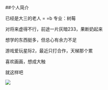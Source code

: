 ##个人简介

已经是大三的老人 = =b 专业：树莓

对将来虚得不行，前途一片灰暗233，果断奶起来

想学的东西挺多，但总心有余力不足

游戏爱玩星际2，最近只打合作，天梯那个累

喜欢画画，想成大触

就这样吧

![](http://img5.imgtn.bdimg.com/it/u=3065262222,3596772621&fm=206&gp=0.jpg)



